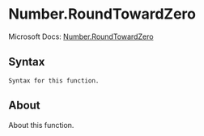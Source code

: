 ---
---

# Number.RoundTowardZero

Microsoft Docs: [Number.RoundTowardZero](https://docs.microsoft.com/en-us/powerquery-m/number-roundtowardzero)

## Syntax

```powerquery-m
Syntax for this function.
```

## About

About this function.

